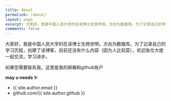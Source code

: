 ```yaml
---
title: About
permalink: /about/
layout: page
excerpt: 大家好，我是中国人民大学的在读博士生杨世明，方向为数据库。为了记录自己的学习历程，创建了该博客，目前还没有什么内容（因为人比较菜），欢迎各位大佬一起交流，学习进步。
comments: false
---
```


大家好，我是中国人民大学的在读博士生杨世明，方向为数据库。为了记录自己的学习历程，创建了该博客，目前还没有什么内容（因为人比较菜），欢迎各位大佬一起交流，学习进步。

如果您需要联系我，这里是我的邮箱和github账户

**may u needs ✨**

- {{ site.author.email }}
- github.com/{{ site.author.github }}
